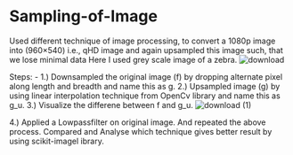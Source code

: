 # Sampling-of-Image
Used different technique of image processing, to convert a 1080p image into (960×540) i.e., qHD image and again upsampled this image such, that we lose minimal data
Here I used grey scale image of a zebra. 
![download](https://user-images.githubusercontent.com/58924096/127784274-b28461b8-2d74-418a-a12a-47acc187ef68.png)

Steps: - 
1.) Downsampled the original image (f) by dropping alternate pixel along length and breadth and name this as g. 
2.) Upsampled image (g) by using linear interpolation technique from OpenCv library and name this as g_u.
3.) Visualize the differene between f and g_u. 
![download (1)](https://user-images.githubusercontent.com/58924096/127784760-070226ef-0211-4b24-aba5-f31b9f061511.png)

4.) 
Applied a Lowpassfilter on original image. And repeated the above process.
Compared and Analyse which technique gives better result by using scikit-imagel ibrary.
